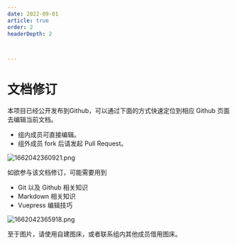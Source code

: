 ```yaml
---
date: 2022-09-01
article: true
order: 2
headerDepth: 2



---
```


# 文档修订

本项目已经公开发布到Github，可以通过下面的方式快速定位到相应 Github 页面去编辑当前文档。

- 组内成员可直接编辑。
- 组外成员 fork 后请发起 Pull Request。

![1662042360921.png](https://static-file.hjm.red/2022/09/01/67c1d38001177.png)

如欲参与该文档修订，可能需要用到

- Git 以及 Github 相关知识
- Markdown 相关知识
- Vuepress 编辑技巧

![1662042365918.png](https://static-file.hjm.red/2022/09/01/4cda0a2e39b2b.png)

至于图片，请使用自建图床，或者联系组内其他成员借用图床。